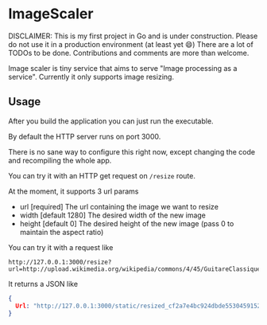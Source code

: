 # ImageScaler

DISCLAIMER: This is my first project in Go and is under construction.
Please do not use it in a production environment (at least yet
:smile:)
There are a lot of TODOs to be done.
Contributions and comments are more than welcome.

Image scaler is tiny service that aims to serve "Image processing as a
service".
Currently it only supports image resizing.

## Usage

After you build the application you can just run the executable.

By default the HTTP server runs on port 3000.

There is no sane way to configure this right now, except changing the
code and recompiling the whole app.

You can try it with an HTTP get request on `/resize` route.

At the moment, it supports 3 url params

- url [required] The url containing the image we want to resize
- width [default 1280] The desired width of the new image
- height [default 0] The desired height of the new image (pass 0 to
  maintain the aspect ratio)

You can try it with a request like

```
http://127.0.0.1:3000/resize?url=http://upload.wikimedia.org/wikipedia/commons/4/45/GuitareClassique5.png&width=200&height=0
```

It returns a JSON like

```JSON
{
  Url: "http://127.0.0.1:3000/static/resized_cf2a7e4bc924dbde5530459152c33117.png"
}
```
